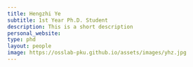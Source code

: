 ```yaml
---
title: Hengzhi Ye
subtitle: 1st Year Ph.D. Student
description: This is a short description
personal_website:
type: phd
layout: people
image: https://osslab-pku.github.io/assets/images/yhz.jpg
---
```

